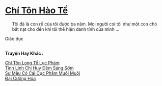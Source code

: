 <a href="https://truyentiki.com/chi-ton-hao-te.33946/" title="Chí Tôn Hào Tế"><h1>Chí Tôn Hào Tế</h1></a><div style="display:table"><img align="right" style="float: left; padding: 10px;" src="https://truyentiki.com/images/story/200x260/33946.jpg" alt="">Tôi đã là con rể của tôi được ba năm. Mọi người coi tôi như một con chó bắt nạt cho đến khi tôi thể hiện danh tính của mình ... <p></p> Giáo dục</div><p><br><b>Truyện Hay Khác :</b></p><a href="https://truyentiki.com/chi-ton-long-te-luc-pham.33945/" alt="Chí Tôn Long Tế Lục Phàm">Chí Tôn Long Tế Lục Phàm</a><br/><a href="https://www.flickr.com/photos/188164041@N05/49977850007/" alt="Tinh Linh Chi Huy Đêm Sáng Sớm">Tinh Linh Chi Huy Đêm Sáng Sớm</a><br/><a href="https://www.plurk.com/p/nut3qu" alt="Sư Mẫu Có Cái Cực Phẩm Muội Muội">Sư Mẫu Có Cái Cực Phẩm Muội Muội</a><br/><a href="https://www.pinterest.com/pin/594756694531651678" alt="Đại Cường Hóa">Đại Cường Hóa</a><br/>
